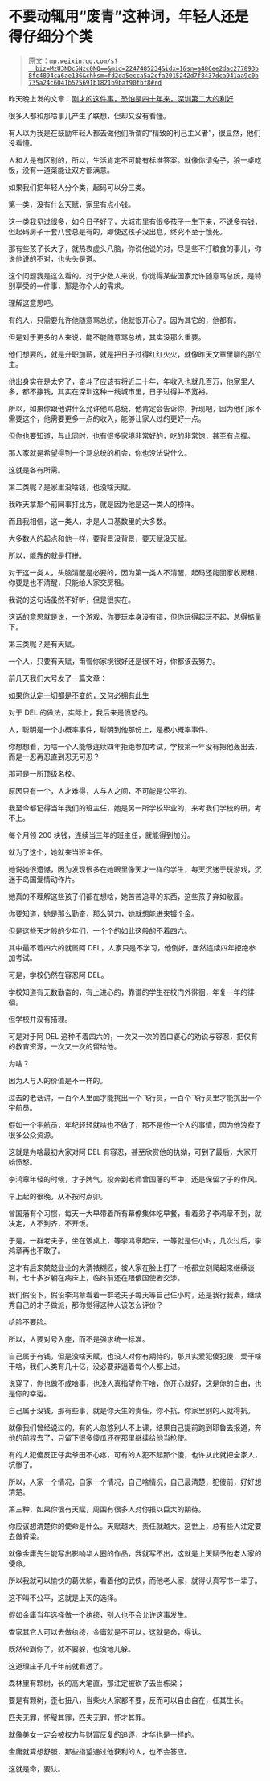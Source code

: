 # 不要动辄用“废青”这种词，年轻人还是得仔细分个类

> 原文：[`mp.weixin.qq.com/s?__biz=MzU3NDc5Nzc0NQ==&mid=2247485234&idx=1&sn=a486ee2dac277893b8fc4894ca6ae136&chksm=fd2da5ecca5a2cfa2015242d7f8437dca941aa9c0b735a24c6041b525691b1821b9baf90fbf8#rd`](http://mp.weixin.qq.com/s?__biz=MzU3NDc5Nzc0NQ==&mid=2247485234&idx=1&sn=a486ee2dac277893b8fc4894ca6ae136&chksm=fd2da5ecca5a2cfa2015242d7f8437dca941aa9c0b735a24c6041b525691b1821b9baf90fbf8#rd)

昨天晚上发的文章：[刚才的这件事，恐怕是四十年来，深圳第二大的利好](http://mp.weixin.qq.com/s?__biz=MzU3NDc5Nzc0NQ==&mid=2247485228&idx=1&sn=278e8a83194a0e77b50efc1b49344080&chksm=fd2da5f2ca5a2ce46d728c804a64a4b384282de69dce805c0779fbb30a8b38adbdcd8e7d5b09&scene=21#wechat_redirect)

很多人都和那啥事儿产生了联想，但却又没有看懂。

有人以为我是在鼓励年轻人都去做他们所谓的“精致的利己主义者”，很显然，他们没看懂。

人和人是有区别的，所以，生活肯定不可能有标准答案。就像你请兔子，狼一桌吃饭，没有一道菜能让双方都满意。

如果我们把年轻人分个类，起码可以分三类。

第一类，没有什么天赋，家里有点小钱。

这一类我见过很多，如今日子好了，大城市里有很多孩子一生下来，不说多有钱，但起码房子十套八套总是有的，即使这孩子没出息，终究不至于饿死。

那有些孩子长大了，就热衷虚头八脑，你说他说的对，尽是些不打粮食的事儿，你说他说的不对，也头头是道。

这个问题我是这么看的。对于少数人来说，你觉得某些国家允许随意骂总统，是特别享受的一件事，那是你个人的需求。

理解这意思吧。

有的人，只需要允许他随意骂总统，他就很开心了。因为其它的，他都有。

但是对于更多的人来说，能不能随意骂总统，其实没那么重要。

他们想要的，就是升职加薪，就是把日子过得红红火火，就像昨天文章里聊的那位主。

他出身实在是太穷了，奋斗了应该有将近二十年，年收入也就几百万，他家里人多，都不挣钱，其实在深圳这种一线城市里，日子过得并不宽裕。

所以，如果你跟他讲什么允许他骂总统，他肯定会告诉你，折现吧，因为他们家不需要这个，他需要更多一点的收入，能够让家人过的更好一点。

但你也要知道，与此同时，也有很多家境非常好的，吃的非常饱，甚至有点撑。

那人家就是希望得到一个骂总统的机会，你也没法说什么。

这就是各有所需。

第二类呢？是家里没啥钱，也没啥天赋。

我昨天拿那个前同事打比方，就是因为他是这一类人的榜样。

而且我相信，这一类人，才是人口基数里的大多数。

大多数人的起点和他一样，要背景没背景，要天赋没天赋。

所以，能靠的就是打拼。

对于这一类人，头脑清醒是必要的，因为第一类人不清醒，起码还能回家收房租，你要是也不清醒，只能给人家交房租。

我说的这句话虽然不好听，但是很实在。

这话的意思就是说，一个游戏，你要玩本身没有错，但你玩得起玩不起，总得掂量下。

第三类呢？是有天赋。

一个人，只要有天赋，甭管你家境很好还是很不好，你都该去努力。

前几天我们大号发了一篇文章：

[如果你认定一切都是不变的，又何必拥有此生](https://mp.weixin.qq.com/s?__biz=MzU0MjYwNDU2Mw==&mid=2247487112&idx=1&sn=38c45e8545f2f12cceca7acc2a8e50b0&chksm=fb1962f4cc6eebe2ac5b851e0c57c7cc2e3d7cb1eb9c052b56cb69afa27c22582db73aa1d831&token=173462745&lang=zh_CN&scene=21#wechat_redirect)

对于 DEL 的做法，实际上，我后来是愤怒的。

人，聪明是一个小概率事件，聪明到他那份上，是极小概率事件。

你想想看，为啥一个人能够连续四年拒绝参加考试，学校第一年没有把他轰出去，而是一忍再忍直到忍无可忍？

那可是一所顶级名校。

原因只有一个，人才难得，人与人之间，不可能是公平的。

我至今都记得当年我们的班主任，她是另一所学校毕业的，来考我们学校的研，考不上。

每个月领 200 块钱，连续当三年的班主任，就能得到加分。

就为了这个，她就来当班主任。

她说她很遗憾，因为发现很多在她眼里像天才一样的学生，每天沉迷于玩游戏，沉迷于岛国爱情动作片。

她真的不理解这些孩子们都在想啥，她苦苦追寻的东西，这些孩子弃如敝履。

你要知道，她是那么勤奋，那么努力，她就想能进来镀个金。

但是这些天才般的少年们，一个个的如此这般的不着四六。

其中最不着四六的就属阿 DEL，人家只是不学习，他倒好，居然连续四年拒绝参加考试。

可是，学校仍然在容忍阿 DEL。

学校知道有无数勤奋的，有上进心的，靠谱的学生在校门外徘徊，年复一年的徘徊。

但学校并没有搭理。

可是对于阿 DEL 这种不着四六的，一次又一次的苦口婆心的劝说与容忍，把仅有的教育资源，一次又一次的留给他。

为啥？

因为人与人的价值是不一样的。

过去的老话讲，一百个人里面才能挑出一个飞行员，一百个飞行员里才能挑出一个宇航员。

假如一个宇航员，年纪轻轻就啥也不做了，那不是他一个人的事情，因为他浪费了很多公众资源。

这就是为啥最初大家对阿 DEL 有容忍，甚至欣赏他的执拗，可到了最后，大家开始愤怒。

李鸿章年轻的时候，才子脾气，投奔到老师曾国藩的军中，还是保留才子的作风。

早上起的很晚，从不按时点卯。

曾国藩有个习惯，每天一大早带着所有幕僚集体吃早餐，看着弟子李鸿章不到，就决定，人不到齐，不开饭。

于是，一群老夫子，坐在饭桌上，等李鸿章起床，一等就是仨小时，几次过后，李鸿章再也不敢了。

这才有后来兢兢业业的大清裱糊匠，被人家在脸上打了一枪都立刻爬起来继续谈判，七十多岁躺在病床上，临终前还在跟俄国使者交涉。

我们假设下，假设李鸿章看着一群老夫子每天等自己仨小时，还是我行我素，继续秀自己的才子做派，那你觉得这种人该怎么评价？

给脸不要脸。

所以，人要对号入座，而不是强求统一标准。

自己属于有钱，但是没啥天赋，也没人对你有期待的，那其实爱犯傻犯傻，爱干啥干啥，我们人类有几十亿，没必要非逼着每个人都上进。

说穿了，你也做不成啥事，也没人真指望你干啥，你开心就好，这是你的自由，也是你的幸运。

自己属于没钱，那有些事，就是你天生的责任，你不抗，你家里别的人就得抗。

就像我们曾经说过的，有的人忽悠别人不上课，结果自己提前跑到耶鲁去报道，奔他的前程去了，只留下很多傻瓜还在那里继续给他当枪使。

有的人犯傻反正仔卖爷田不心疼，可有的人犯不起那个傻，也许从此就把全家人，坑惨了。

所以，人家一个情况，自家一个情况，自己啥情况，自己最清楚，犯傻前，好好想清楚。

第三种，如果你很有天赋，周围有很多人对你报以巨大的期待。

你应该想清楚你的使命是什么。天赋越大，责任就越大。这世上，总有些人注定要去做脊梁。

就像金庸先生能写出影响华人圈的作品，我就写不出，这就是上天赋予他老人家的使命。

所以我就可以愉快的葛优躺，看着他的武侠，而他老人家，就得认真写书一辈子。

这不叫不公平，这就是上天的选择。

假如金庸当年选择做一个纨绔，别人也不会允许这事发生。

查家其它人可以去做纨绔，金庸就是不可以，这就是命，得认。

既然轮到你了，就不要躲，也没地儿躲。

这道理庄子几千年前就看透了。

森林里有颗树，长的高大笔直，那注定被砍了去当栋梁；

要是有颗树，歪七扭八，当柴火人家都不要，反而可以自由自在，任其生长。

匹夫无罪，怀璧其罪，匹夫无罪，怀才其罪。

就像美女一定会被权力与财富反复的追逐，才华也是一样的。

金庸就算想舒服，那些指望通过他获利的人，也不会答应。

这就是命，要认。